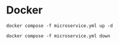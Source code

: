 # Docker
```
docker compose -f microservice.yml up -d
```
```
docker compose -f microservice.yml down
```
